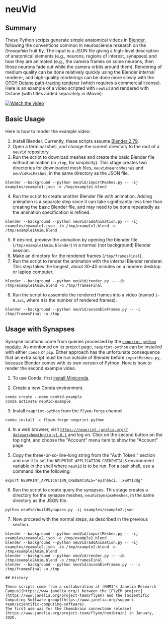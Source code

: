 # neuVid

## Summary

These Python scripts generate simple anatomical videos in [Blender](https://www.blender.org/), following the conventions common in neuroscience research on the *Drosophila* fruit fly.  The input is a JSON file giving a high-level description of anatomical elements (e.g., neurons, regions of interest, synapses) and how they are animated (e.g., the camera frames on some neurons, then those neurons fade out while the camera orbits around them).  Rendering of medium quality can be done relatively quickly using the Blender internal renderer, and high-quality renderings can be done more slowly with the [OTOY Octane path-tracing renderer](https://home.otoy.com/render/octane-render/) (which requires a commercial license).  Here is an example of a video scripted with `neuVid` and rendered with Octane (with titles added separately in iMovie):

[![Watch the video](https://img.youtube.com/vi/nu0b_tjCGxQ/maxresdefault.jpg)](https://www.youtube.com/watch?v=nu0b_tjCGxQ)

## Basic Usage
Here is how to render the example video:
1. Install Blender.  Currently, these scripts assume [Blender 2.79](https://download.blender.org/release/Blender2.79/).
2. Open a terminal shell, and change the current directory to the root of a `neuVid` repository.
3. Run the script to download meshes and create the basic Blender file without animation (in `/tmp`, for simplicity).  This stage creates two directories for downloaded mesh files, `neuVidNeuronMeshes` and `neuVidRoiMeshes`, in the same directory as the JSON file.
```
blender --background --python neuVid/importMeshes.py -- -ij examples/example1.json -o /tmp/example1.blend
```
4. Run the script to create another Blender file with animation.  Adding animation is a separate step since it can take significantly less time than creating the basic Blender file, and may need to be done repeatedly as the animation specification is refined.
```
blender --background --python neuVid/addAnimation.py -- -ij examples/example1.json -ib /tmp/example1.blend -o /tmp/example1Anim.blend
```
5. If desired, preview the animation by opening the blender file (`/tmp/example1Anim.blender`) in a normal (not background) Blender session.
6. Make an directory for the rendered frames (`/tmp/framesFinal`).
7. Run the script to render the animation with the internal Blender renderer.  This step takes the longest, about 30-40 minutes on a modern desktop or laptop computer.
```
blender --background --python neuVid/render.py -- -ib /tmp/example1Anim.blend -o /tmp/framesFinal
```
8. Run the script to assemble the rendered frames into a video (named `1-N.avi`, where `N` is the number of rendered frames).
```
blender --background --python neuVid/assembleFrames.py -- -i /tmp/framesFinal -o /tmp
```

## Usage with Synapses

Synapse locations come from queries processed by the [`neuprint-python` module](https://github.com/connectome-neuprint/neuprint-python).  As mentioned on its project page, `neuprint-python` can be installed with either `conda` or `pip`.  Either approach has the unfortunate consequence that an extra script must be run outside of Blender before `importMeshes.py`, because Blender comes with its own version of Python.
Here is how to render the second example video.

1. To use Conda, first [install Miniconda](https://docs.conda.io/en/latest/miniconda.html).

2. Create a new Conda environment.
```
conda create --name neuVid-example
conda activate neuVid-example
```

3. Install `neuprint-python` from the `flyem-forge` channel.
```
conda install -c flyem-forge neuprint-python
```

4. In a web browser, visit [`https://neuprint.janelia.org/?dataset=hemibrain:v1.0.1`](https://neuprint.janelia.org/?dataset=hemibrain:v1.0.1) and log on.  Click on the second button on the top right, and choose the "Account" menu item to show the "Account" page.

5. Copy the three-or-so-line-long string from the "Auth Token:" section and use it to set the `NEUPRINT_APPLICATION_CREDENTIALS` environment variable in the shell where `neuVid` is to be run.  For a `bash` shell, use a command like the following:
```
export NEUPRINT_APPLICATION_CREDENTIALS="eyJhbGci...xwRYI3dg"
```

6. Run the script to create query the synapses.  This stage creates a directory for the synapse meshes, `neuVidSynapseMeshes`, in the same directory as the JSON file.
```
python neuVid/buildSynapses.py -ij examples/example2.json
```

7. Now proceed with the normal steps, as described in the previous section.
```
blender --background --python neuVid/importMeshes.py -- -ij examples/example2.json -o /tmp/example2.blend
blender --background --python neuVid/addAnimation.py -- -ij examples/example2.json -ib /tmp/example2.blend -o /tmp/example2Anim.blend
blender --background --python neuVid/render.py -- -ib /tmp/example2Anim.blend -o /tmp/framesFinal
blender --background --python neuVid/assembleFrames.py -- -i /tmp/framesFinal -o /tmp

## History

These scripts come from a collaboration at [HHMI's Janelia Research Campus](https://www.janelia.org/) between the [FlyEM project](https://www.janelia.org/project-team/flyem) and the [Scientific Computing Software group](https://www.janelia.org/support-team/scientific-computing-software).
The first use was for the [hemibrain connectome release](https://www.janelia.org/project-team/flyem/hemibrain) in January, 2020.
